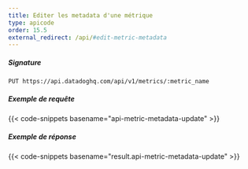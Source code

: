```yaml
---
title: Editer les metadata d'une métrique
type: apicode
order: 15.5
external_redirect: /api/#edit-metric-metadata
---
```

##### Signature
`PUT https://api.datadoghq.com/api/v1/metrics/:metric_name`
##### Exemple de requête
{{< code-snippets basename="api-metric-metadata-update" >}}
##### Exemple de réponse
{{< code-snippets basename="result.api-metric-metadata-update" >}}

